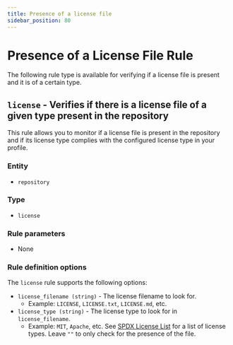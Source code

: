 ```yaml
---
title: Presence of a license file
sidebar_position: 80
---
```


# Presence of a License File Rule

The following rule type is available for verifying if a license file is present and it is of a certain type.

## `license` - Verifies if there is a license file of a given type present in the repository

This rule allows you to monitor if a license file is present in the repository and if its license type complies with
the configured license type in your profile.

### Entity
- `repository`

### Type
- `license`

### Rule parameters
- None

### Rule definition options

The `license` rule supports the following options:
- `license_filename (string)` - The license filename to look for.
    - Example: `LICENSE`, `LICENSE.txt`, `LICENSE.md`, etc.
- `license_type (string)` - The license type to look for in `license_filename`.
    - Example: `MIT`, `Apache`, etc. See [SPDX License List](https://spdx.org/licenses/) for a list of license types. Leave `""` to only check for the presence of the file.
